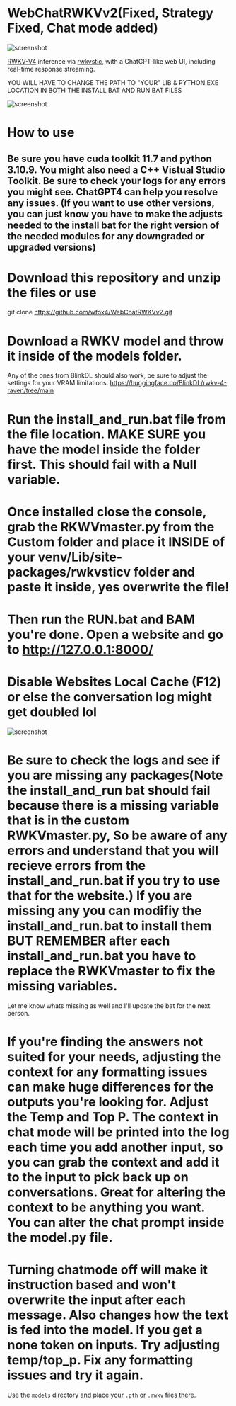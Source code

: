 # WebChatRWKVv2(Fixed, Strategy Fixed, Chat mode added)

![screenshot](https://github.com/wfox4/WebChatRWKVv2/blob/main/.github/images/screenshot11.png)

[RWKV-V4](https://github.com/BlinkDL/RWKV-LM) inference via
[rwkvstic](https://github.com/harrisonvanderbyl/rwkvstic), with a ChatGPT-like
web UI, including real-time response streaming.

YOU WILL HAVE TO CHANGE THE PATH TO "YOUR" LIB & PYTHON.EXE LOCATION IN BOTH THE INSTALL BAT AND RUN BAT FILES

![screenshot](https://github.com/wfox4/WebChatRWKVv2/blob/main/.github/images/screenshot8.png)

# How to use

## Be sure you have cuda toolkit 11.7 and python 3.10.9. You might also need a C++ Vistual Studio Toolkit. Be sure to check your logs for any errors you might see. ChatGPT4 can help you resolve any issues. (If you want to use other versions, you can just know you have to make the adjusts needed to the install bat for the right version of the needed modules for any downgraded or upgraded versions)

# Download this repository and unzip the files or use
git clone https://github.com/wfox4/WebChatRWKVv2.git

# Download a RWKV model and throw it inside of the models folder. 

Any of the ones from BlinkDL should also work, be sure to adjust the settings for your VRAM limitations.
https://huggingface.co/BlinkDL/rwkv-4-raven/tree/main


# Run the install_and_run.bat file from the file location. MAKE SURE you have the model inside the folder first. This should fail with a Null variable.

# Once installed close the console, grab the RKWVmaster.py from the Custom folder and place it INSIDE of your venv/Lib/site-packages/rwkvsticv folder and paste it inside, yes overwrite the file!

# Then run the RUN.bat and BAM you're done. Open a website and go to http://127.0.0.1:8000/

# Disable Websites Local Cache (F12) or else the conversation log might get doubled lol

![screenshot](https://github.com/wfox4/WebChatRWKVv2/blob/main/.github/images/DisableLocalCacheSoTheLogWorks.png)

# Be sure to check the logs and see if you are missing any packages(Note the install_and_run bat should fail because there is a missing variable that is in the custom RWKVmaster.py, So be aware of any errors and understand that you will recieve errors from the install_and_run.bat if you try to use that for the website.) If you are missing any you can modifiy the install_and_run.bat to install them BUT REMEMBER after each install_and_run.bat you have to replace the RWKVmaster to fix the missing variables.
Let me know whats missing as well and I'll update the bat for the next person.

# If you're finding the answers not suited for your needs, adjusting the context for any formatting issues can make huge differences for the outputs you're looking for. Adjust the Temp and Top P. The context in chat mode will be printed into the log each time you add another input, so you can grab the context and add it to the input to pick back up on conversations. Great for altering the context to be anything you want. You can alter the chat prompt inside the model.py file.

# Turning chatmode off will make it instruction based and won't overwrite the input after each message. Also changes how the text is fed into the model. If you get a none token on inputs. Try adjusting temp/top_p. Fix any formatting issues and try it again.

Use the `models` directory and place your `.pth` or `.rwkv` files there.

